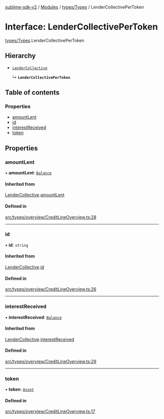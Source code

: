 [sublime-sdk-v2](../README.md) / [Modules](../modules.md) / [types/Types](../modules/types_Types.md) / LenderCollectivePerToken

# Interface: LenderCollectivePerToken

[types/Types](../modules/types_Types.md).LenderCollectivePerToken

## Hierarchy

- [`LenderCollective`](types_Types.LenderCollective.md)

  ↳ **`LenderCollectivePerToken`**

## Table of contents

### Properties

- [amountLent](types_Types.LenderCollectivePerToken.md#amountlent)
- [id](types_Types.LenderCollectivePerToken.md#id)
- [interestReceived](types_Types.LenderCollectivePerToken.md#interestreceived)
- [token](types_Types.LenderCollectivePerToken.md#token)

## Properties

### amountLent

• **amountLent**: [`Balance`](types_Types.Balance.md)

#### Inherited from

[LenderCollective](types_Types.LenderCollective.md).[amountLent](types_Types.LenderCollective.md#amountlent)

#### Defined in

[src/types/overview/CreditLineOverview.ts:28](https://github.com/sublime-finance/sublime-sdk/blob/cbfce7e/src/types/overview/CreditLineOverview.ts#L28)

___

### id

• **id**: `string`

#### Inherited from

[LenderCollective](types_Types.LenderCollective.md).[id](types_Types.LenderCollective.md#id)

#### Defined in

[src/types/overview/CreditLineOverview.ts:26](https://github.com/sublime-finance/sublime-sdk/blob/cbfce7e/src/types/overview/CreditLineOverview.ts#L26)

___

### interestReceived

• **interestReceived**: [`Balance`](types_Types.Balance.md)

#### Inherited from

[LenderCollective](types_Types.LenderCollective.md).[interestReceived](types_Types.LenderCollective.md#interestreceived)

#### Defined in

[src/types/overview/CreditLineOverview.ts:29](https://github.com/sublime-finance/sublime-sdk/blob/cbfce7e/src/types/overview/CreditLineOverview.ts#L29)

___

### token

• **token**: [`Asset`](types_Types.Asset.md)

#### Defined in

[src/types/overview/CreditLineOverview.ts:17](https://github.com/sublime-finance/sublime-sdk/blob/cbfce7e/src/types/overview/CreditLineOverview.ts#L17)
